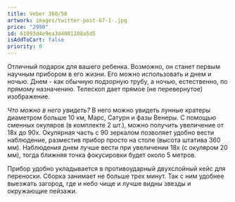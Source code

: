 ```yaml
---
title: Veber 360/50
artwork: images/twitter-post-67-1-.jpg
price: "2990"
id: 61093d4e9ea3d4001108a5d5
isAddToCart: false
priority: 0
---
```

Отличный подарок для вашего ребенка. Возможно, он станет первым научным прибором в его жизни. Его можно использовать и днем и ночью. Днем - как обычную подзорную трубу, а ночью, естественно, по прямому назначению. Телескоп дает прямое (не перевернутое) изображение.

_Что можно в него увидеть?_ В него можно увидеть лунные кратеры диаметром больше 10 км, Марс, Сатурн и фазы Венеры. С помощью сменных окуляров (в комплекте 2 шт.), можно получить увеличение от 18х до 90х. Окулярная часть с 90 зеркалом позволяет удобно вести наблюдение, разместив прибор просто на столе (высота штатива 360 мм). Наблюдения днем лучше вести при увеличении 18х (с окуляром 20 мм), тогда ближняя точка фокусировки будет около 5 метров.

Прибор удобно укладывается в противоударный двухслойный кейс для переноски. Сборка занимает не больше трех минут. Так с ним удобнее выезжать загород, где и небо чище и лучше видны звезды и окружающие пейзажи.